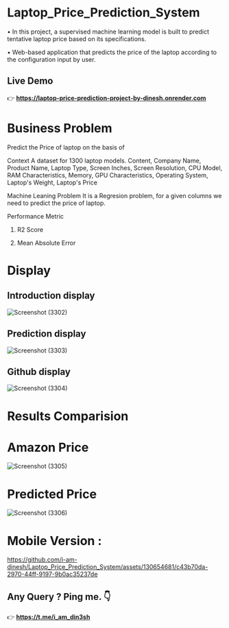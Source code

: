 # Laptop_Price_Prediction_System
• In this project, a supervised machine learning model is built to predict tentative laptop price based on its specifications.

• Web-based application that predicts the price of the laptop according to the configuration input by user.

## Live Demo
👉 **https://laptop-price-prediction-project-by-dinesh.onrender.com**

# Business Problem
Predict the Price of laptop on the basis of

Context A dataset for 1300 laptop models.
Content, Company Name, Product Name, Laptop Type, Screen Inches, Screen Resolution, CPU Model, RAM Characteristics, Memory, GPU Characteristics, Operating System, Laptop's Weight, Laptop's Price


Machine Leaning Problem
It is a Regresion problem, for a given columns we need to predict the price of laptop.

Performance Metric

1. R2 Score

2. Mean Absolute Error

# Display

## Introduction display
![Screenshot (3302)](https://github.com/i-am-dinesh/Laptop_Price_Prediction_System/assets/130654681/37858207-1aed-4811-a482-391d48fc59e2)

## Prediction display
![Screenshot (3303)](https://github.com/i-am-dinesh/Laptop_Price_Prediction_System/assets/130654681/5b3a4a64-facb-4dcd-a586-8dec05ac0c6f)

## Github display
![Screenshot (3304)](https://github.com/i-am-dinesh/Laptop_Price_Prediction_System/assets/130654681/44ebab59-1d91-4132-99fc-e9585499765a)

# Results Comparision
# Amazon Price
![Screenshot (3305)](https://github.com/i-am-dinesh/Laptop_Price_Prediction_System/assets/130654681/9f20474e-16b2-424d-bcd4-5eac658816eb)


# Predicted Price

![Screenshot (3306)](https://github.com/i-am-dinesh/Laptop_Price_Prediction_System/assets/130654681/5c017807-e029-4e67-8e42-eb1f5dde4dc0)

# Mobile Version :


https://github.com/i-am-dinesh/Laptop_Price_Prediction_System/assets/130654681/c43b70da-2970-44ff-9197-9b0ac35237de


## Any Query ? Ping me. 👇
👉 **https://t.me/i_am_din3sh**


